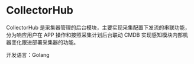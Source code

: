 # CollectorHub

CollectorHub 是采集器管理的后台模块，主要实现采集配置下发流的串联功能，分为响应用户在 APP 操作和按照采集计划后台联动 CMDB 实现感知模块内部机器变化跟进部署采集器的功能。

开发语言：Golang
